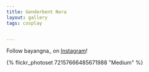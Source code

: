 ```yaml
---
title: Genderbent Nora
layout: gallery
tags: cosplay


---
```


Follow bayangna_ on [Instagram](https://www.instagram.com/bayangna_)!

{% flickr_photoset 72157666485671988 "Medium" %}